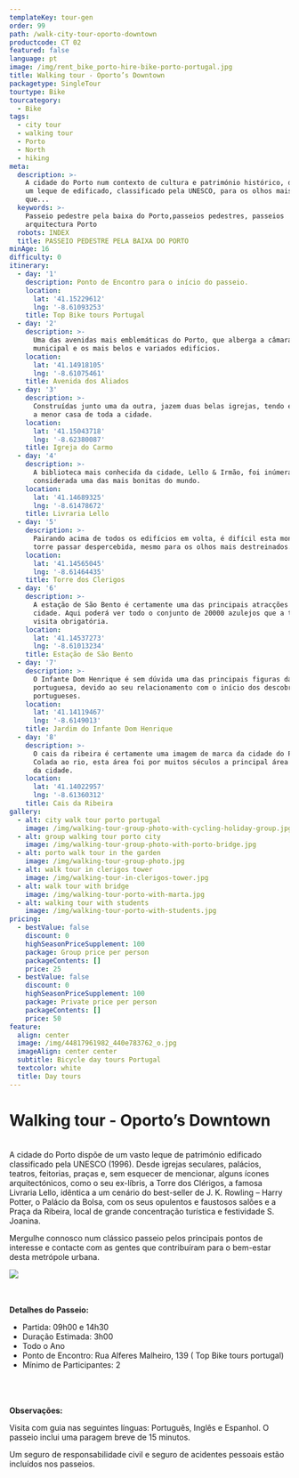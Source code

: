 ```yaml
---
templateKey: tour-gen
order: 99
path: /walk-city-tour-oporto-downtown
productcode: CT 02
featured: false
language: pt
image: /img/rent_bike_porto-hire-bike-porto-portugal.jpg
title: Walking tour - Oporto’s Downtown
packagetype: SingleTour
tourtype: Bike
tourcategory:
  - Bike
tags:
  - city tour
  - walking tour
  - Porto
  - North
  - hiking
meta:
  description: >-
    A cidade do Porto num contexto de cultura e património histórico, dispõe de
    um leque de edificado, classificado pela UNESCO, para os olhos mais curiosos
    que...
  keywords: >-
    Passeio pedestre pela baixa do Porto,passeios pedestres, passeios
    arquitectura Porto
  robots: INDEX
  title: PASSEIO PEDESTRE PELA BAIXA DO PORTO
minAge: 16
difficulty: 0
itinerary:
  - day: '1'
    description: Ponto de Encontro para o início do passeio.
    location:
      lat: '41.15229612'
      lng: '-8.61093253'
    title: Top Bike tours Portugal
  - day: '2'
    description: >-
      Uma das avenidas mais emblemáticas do Porto, que alberga a câmara
      municipal e os mais belos e variados edifícios.
    location:
      lat: '41.14918105'
      lng: '-8.61075461'
    title: Avenida dos Aliados
  - day: '3'
    description: >-
      Construídas junto uma da outra, jazem duas belas igrejas, tendo entre elas
      a menor casa de toda a cidade.
    location:
      lat: '41.15043718'
      lng: '-8.62380087'
    title: Igreja do Carmo
  - day: '4'
    description: >-
      A biblioteca mais conhecida da cidade, Lello & Irmão, foi inúmeras vezes
      considerada uma das mais bonitas do mundo.
    location:
      lat: '41.14689325'
      lng: '-8.61478672'
    title: Livraria Lello
  - day: '5'
    description: >-
      Pairando acima de todos os edifícios em volta, é difícil esta monumental
      torre passar despercebida, mesmo para os olhos mais destreinados.
    location:
      lat: '41.14565045'
      lng: '-8.61464435'
    title: Torre dos Clerigos
  - day: '6'
    description: >-
      A estação de São Bento é certamente uma das principais atracções da
      cidade. Aqui poderá ver todo o conjunto de 20000 azulejos que a tornam
      visita obrigatória.
    location:
      lat: '41.14537273'
      lng: '-8.61013234'
    title: Estação de São Bento
  - day: '7'
    description: >-
      O Infante Dom Henrique é sem dúvida uma das principais figuras da história
      portuguesa, devido ao seu relacionamento com o início dos descobrimentos
      portugueses.
    location:
      lat: '41.14119467'
      lng: '-8.6149013'
    title: Jardim do Infante Dom Henrique
  - day: '8'
    description: >-
      O cais da ribeira é certamente uma imagem de marca da cidade do Porto.
      Colada ao rio, esta área foi por muitos séculos a principal área comercial
      da cidade.
    location:
      lat: '41.14022957'
      lng: '-8.61360312'
    title: Cais da Ribeira
gallery:
  - alt: city walk tour porto portugal
    image: /img/walking-tour-group-photo-with-cycling-holiday-group.jpg
  - alt: group walking tour porto city
    image: /img/walking-tour-group-photo-with-porto-bridge.jpg
  - alt: porto walk tour in the garden
    image: /img/walking-tour-group-photo.jpg
  - alt: walk tour in clerigos tower
    image: /img/walking-tour-in-clerigos-tower.jpg
  - alt: walk tour with bridge
    image: /img/walking-tour-porto-with-marta.jpg
  - alt: walking tour with students
    image: /img/walking-tour-porto-with-students.jpg
pricing:
  - bestValue: false
    discount: 0
    highSeasonPriceSupplement: 100
    package: Group price per person
    packageContents: []
    price: 25
  - bestValue: false
    discount: 0
    highSeasonPriceSupplement: 100
    package: Private price per person
    packageContents: []
    price: 50
feature:
  align: center
  image: /img/44817961982_440e783762_o.jpg
  imageAlign: center center
  subtitle: Bicycle day tours Portugal
  textcolor: white
  title: Day tours
---
```

# Walking tour - Oporto’s Downtown

\
A cidade do Porto dispõe de um vasto leque de património edificado classificado pela UNESCO (1996). Desde igrejas seculares, palácios, teatros, feitorias, praças e, sem esquecer de mencionar, alguns ícones arquitectónicos, como o seu ex-líbris, a Torre dos Clérigos, a famosa Livraria Lello, idêntica a um cenário do best-seller de J. K. Rowling – Harry Potter, o Palácio da Bolsa, com os seus opulentos e faustosos salões e a Praça da Ribeira, local de grande concentração turística e festividade S. Joanina.

Mergulhe connosco num clássico passeio pelos principais pontos de interesse e contacte com as gentes que contribuíram para o bem-estar desta metrópole urbana.

![](/img/oporto-walk-tour.png)

\
\
**Detalhes do Passeio:**

* Partida: 09h00 e 14h30
* Duração Estimada: 3h00
* Todo o Ano
* Ponto de Encontro: Rua Alferes Malheiro, 139 ( Top Bike tours portugal)
* Mínimo de Participantes: 2

\
\
\
**Observações:**

Visita com guia nas seguintes línguas: Português, Inglês e Espanhol. O passeio inclui uma paragem breve de 15 minutos.



Um seguro de responsabilidade civil e seguro de acidentes pessoais estão incluídos nos passeios.
